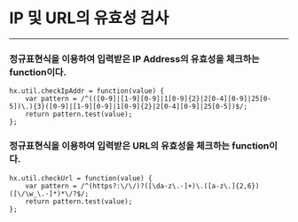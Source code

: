 # IP 및 URL의 유효성 검사
 
***
 
### 정규표현식을 이용하여 입력받은 IP Address의 유효성을 체크하는 function이다. 

    hx.util.checkIpAddr = function(value) {
        var pattern = /^(([0-9]|[1-9][0-9]|1[0-9]{2}|2[0-4][0-9]|25[0-5])\.){3}([0-9]|[1-9][0-9]|1[0-9]{2}|2[0-4][0-9]|25[0-5])$/;
        return pattern.test(value);
    };

### 정규표현식을 이용하여 입력받은 URL의 유효성을 체크하는 function이다.

    hx.util.checkUrl = function(value) {
        var pattern = /^(https?:\/\/)?([\da-z\.-]+)\.([a-z\.]{2,6})([\/\w_\.-]*)*\/?$/;
        return pattern.test(value);
    };